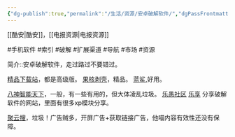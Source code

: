 ```yaml
---
{"dg-publish":true,"permalink":"/生活/资源/安卓破解软件/","dgPassFrontmatter":true,"noteIcon":""}
---
```


[[酷安\|酷安]]，[[电报资源\|电报资源]]

#手机软件 #索引 #破解 #扩展渠道  #导航 #市场 #资源

简介::安卓破解软件，走过路过不要错过。

[精品下载站](http://m.j9p.com/softclass.html)，都是高级版。
[果核剥壳](https://www.ghxi.com/)，精品。
[蓝鲨](https://www.lan-sha.com/),好用。

[八神智能天下](http://zntx.cc/wapindex-956-1548.html)，一般，有一些有用的，但大体凌乱垃圾。
[乐愚社区](https://bbs.leyuz.net/)
[乐享](https://www.lxapk.com/) 分享破解软件的网站，里面有很多xp模块分享。


[聚云搜](https://jsznopi.lanzoui.com/b01h6ckzc)，垃圾！广告贼多，开屏广告+获取链接广告，他喵内容有效性还没有保障。

